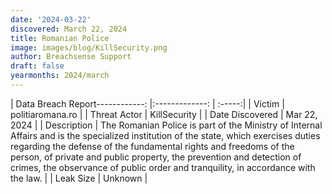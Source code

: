 ```yaml
---
date: '2024-03-22'
discovered: March 22, 2024
title: Romanian Police
image: images/blog/KillSecurity.png
author: Breachsense Support
draft: false
yearmonths: 2024/march
---
```


| Data Breach Report------------:     |:-------------:    | :-----:|
| Victim      | politiaromana.ro      | 
| Threat Actor      | KillSecurity      | 
| Date Discovered      | Mar 22, 2024      | 
| Description      | The Romanian Police is part of the Ministry of Internal Affairs and is the specialized institution of the state, which exercises duties regarding the defense of the fundamental rights and freedoms of the person, of private and public property, the prevention and detection of crimes, the observance of public order and tranquility, in accordance with the law.      | 
| Leak Size      | Unknown      | 

